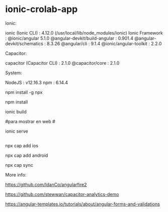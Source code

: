 # ionic-crolab-app

Ionic:

   ionic (Ionic CLI)             : 4.12.0 (/usr/local/lib/node_modules/ionic)
   Ionic Framework               : @ionic/angular 5.1.0
   @angular-devkit/build-angular : 0.901.4
   @angular-devkit/schematics    : 8.3.26
   @angular/cli                  : 9.1.4
   @ionic/angular-toolkit        : 2.2.0

Capacitor:

   capacitor (Capacitor CLI) : 2.1.0
   @capacitor/core           : 2.1.0

System:

   NodeJS : v12.16.3
   npm    : 6.14.4
   

npm install -g npx

npm install

ionic build

#para mostrar en web #

ionic serve

##

npx cap add ios

npx cap add android

npx cap sync

More info: 

https://github.com/IdanCo/angularfire2

https://github.com/stewwan/capacitor-analytics-demo

https://angular-templates.io/tutorials/about/angular-forms-and-validations





